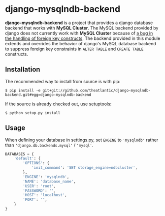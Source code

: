 django-mysqlndb-backend
=======================

**django-mysqlndb-backend** is a project that provides a django database
backend that works with **MySQL Cluster**. The MySQL backend provided by
django does not currently work with **MySQL Cluster** because of [a bug
in the handling of foreign key
constructs](http://bugs.mysql.com/bug.php?id=58929). The backend provided in
this module extends and overrides the behavior of django's MySQL database
backend to suppress foreign key constraints in `ALTER TABLE` and `CREATE TABLE`
constructs.

Installation
------------

The recommended way to install from source is with pip:

    $ pip install -e git+git://github.com/theatlantic/django-mysqlndb-backend.git#egg=django-mysqlndb-backend

If the source is already checked out, use setuptools:

    $ python setup.py install

Usage
-----

When defining your database in settings.py, set `ENGINE` to `'mysqlndb'`
rather than `'django.db.backends.mysql'` / `'mysql'`.

```python
DATABASES = {
    'default': {
        'OPTIONS': {
            'init_command': 'SET storage_engine=ndbcluster',
        },
        'ENGINE': 'mysqlndb',
        'NAME': 'database_name',
        'USER': 'root',
        'PASSWORD': '',
        'HOST': 'localhost',
        'PORT': '',
    }
}
```
